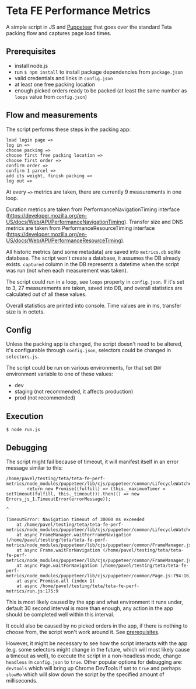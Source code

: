 # Teta FE Performance Metrics

A simple script in JS and [Puppeteer](https://github.com/puppeteer/puppeteer) that goes over the standard Teta packing flow and captures page load times.

## Prerequisites

- install node.js
- run `$ npm install` to install package dependencies from `package.json`
- valid credentials and links in `config.json`
- at least one free packing location
- enough picked orders ready to be packed (at least the same number as `loops` value from `config.json`)

## Flow and measurements

The script performs these steps in the packing app:

```
load login page => 
log in => 
choose packing => 
choose first free packing location => 
choose first order => 
confirm order => 
confirm 1 parcel =>
add its weight, finish packing => 
log out =>
```

At every `=>` metrics are taken, there are currently 9 measurements in one loop.

Duration metrics are taken from PerformanceNavigationTiming interface (https://developer.mozilla.org/en-US/docs/Web/API/PerformanceNavigationTiming). Transfer size and DNS metrics are taken from PerformanceResourceTiming interface (https://developer.mozilla.org/en-US/docs/Web/API/PerformanceResourceTiming).

All historic metrics (and some metadata) are saved into `metrics.db` sqlite database. The script won't create a database, it assumes the DB already exists. `captured` column in the DB represents a datetime when the script was run (not when each measurement was taken).

The script could run in a loop, see `loops` property in `config.json`. If it's set to 3, 27 measurements are taken, saved into DB, and overall statistics are calculated out of all these values.

Overall statistics are printed into console. Time values are in ms, transfer size is in octets.

## Config

Unless the packing app is changed, the script doesn't need to be altered, it's configurable through `config.json`, selectors could be changed in `selectors.js`.

The script could be run on various environments, for that set `ENV` environment variable to one of these values:

- dev
- staging (not recommended, it affects production)
- prod (not recommended)

## Execution

```
$ node run.js
```

## Debugging

The script might fail because of timeout, it will manifest itself in an error message similar to this:

```
/home/pavel/testing/teta/teta-fe-perf-metrics/node_modules/puppeteer/lib/cjs/puppeteer/common/LifecycleWatcher.js:106
        return new Promise((fulfill) => (this._maximumTimer = setTimeout(fulfill, this._timeout))).then(() => new Errors_js_1.TimeoutError(errorMessage));
                                                                                                              ^

TimeoutError: Navigation timeout of 30000 ms exceeded
    at /home/pavel/testing/teta/teta-fe-perf-metrics/node_modules/puppeteer/lib/cjs/puppeteer/common/LifecycleWatcher.js:106:111
    at async FrameManager.waitForFrameNavigation (/home/pavel/testing/teta/teta-fe-perf-metrics/node_modules/puppeteer/lib/cjs/puppeteer/common/FrameManager.js:127:23)
    at async Frame.waitForNavigation (/home/pavel/testing/teta/teta-fe-perf-metrics/node_modules/puppeteer/lib/cjs/puppeteer/common/FrameManager.js:441:16)
    at async Page.waitForNavigation (/home/pavel/testing/teta/teta-fe-perf-metrics/node_modules/puppeteer/lib/cjs/puppeteer/common/Page.js:794:16)
    at async Promise.all (index 1)
    at async /home/pavel/testing/teta/teta-fe-perf-metrics/run.js:175:9
```

This is most likely caused by the app and what environment it runs under, default 30 second interval is more than enough, any action in the app should be completed well within this interval.

It could also be caused by no picked orders in the app, if there is nothing to choose from, the script won't work around it. See [prerequisites](#Prerequisites).

However, it might be necessary to see how the script interacts with the app (e.g. some selectors might change in the future, which will most likely cause a timeout as well), to execute the script in a non-headless mode, change `headless` in `config.json` to `true`. Other popular options for debugging are: `devtools` which will bring up Chrome DevTools if set to `true` and perhaps `slowMo` which will slow down the script by the specified amount of milliseconds.